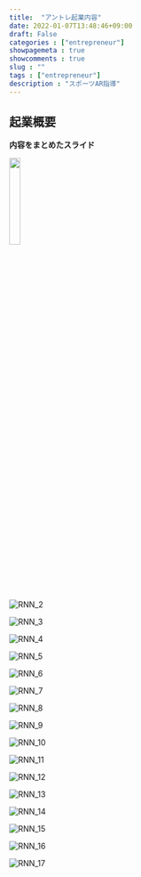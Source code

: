 ```yaml
---
title:  "アントレ起業内容"
date: 2022-01-07T13:48:46+09:00
draft: False
categories : ["entrepreneur"]
showpagemeta : true
showcomments : true
slug : ""
tags : ["entrepreneur"]
description : "スポーツAR指導"
---
```



## **起業概要**


**内容をまとめたスライド**

<img src="https://kato-sotaro.github.io/blog/photo/アントレ提出用スライド-1-17-01.png" width="20%">

![RNN_2](https://kato-sotaro.github.io/blog/photo/アントレ提出用スライド-1-17-02.png) 

![RNN_3](https://kato-sotaro.github.io/blog/photo/アントレ提出用スライド-1-17-03.png) 

![RNN_4](https://kato-sotaro.github.io/blog/photo/アントレ提出用スライド-1-17-04.png) 

![RNN_5](https://kato-sotaro.github.io/blog/photo/アントレ提出用スライド-1-17-05.png) 

![RNN_6](https://kato-sotaro.github.io/blog/photo/アントレ提出用スライド-1-17-06.png) 

![RNN_7](https://kato-sotaro.github.io/blog/photo/アントレ提出用スライド-1-17-07.png) 

![RNN_8](https://kato-sotaro.github.io/blog/photo/アントレ提出用スライド-1-17-08.png) 

![RNN_9](https://kato-sotaro.github.io/blog/photo/アントレ提出用スライド-1-17-09.png) 

![RNN_10](https://kato-sotaro.github.io/blog/photo/アントレ提出用スライド-1-17-10.png) 

![RNN_11](https://kato-sotaro.github.io/blog/photo/アントレ提出用スライド-1-17-11.png) 

![RNN_12](https://kato-sotaro.github.io/blog/photo/アントレ提出用スライド-1-17-12.png) 

![RNN_13](https://kato-sotaro.github.io/blog/photo/アントレ提出用スライド-1-17-13.png) 

![RNN_14](https://kato-sotaro.github.io/blog/photo/アントレ提出用スライド-1-17-14.png) 

![RNN_15](https://kato-sotaro.github.io/blog/photo/アントレ提出用スライド-1-17-15.png) 

![RNN_16](https://kato-sotaro.github.io/blog/photo/アントレ提出用スライド-1-17-16.png) 

![RNN_17](https://kato-sotaro.github.io/blog/photo/アントレ提出用スライド-1-17-17.png) 